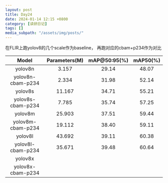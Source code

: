 ```yaml
---
layout: post
title: Day24
date: 2024-01-14 12:15 +0800
category: [读研日记]
tags: []
media_subpath: "/assets/img/posts/"
---
```


在FLIR上跑yolov8的几个scale作为baseline， 再跑对应的cbam+p234作为对比

|Model            |Parameters(M)|mAP@50:95(%)|mAP50(%) |
|:---:            |:---:        |:---:       |:---:    |
|yolov8n          | 3.157       |29.14       |48.07    |
|yolov8n-cbam-p234| 2.334       |31.98       |52.14    |
|yolov8s          |11.167       |34.71       |55.21    |
|yolov8s-cbam-p234| 7.785       |35.74       |57.25    |
|yolov8m          |25.903       |37.51       |59.44    |
|yolov8m-cbam-p234|19.112       |38.40       |59.11    |
|yolov8l          |43.692       |39.11       |60.38    |
|yolov8l-cbam-p234|35.671       |39.48       |60.64    |
|yolov8x          ||||
|yolov8x-cbam-p234||||
